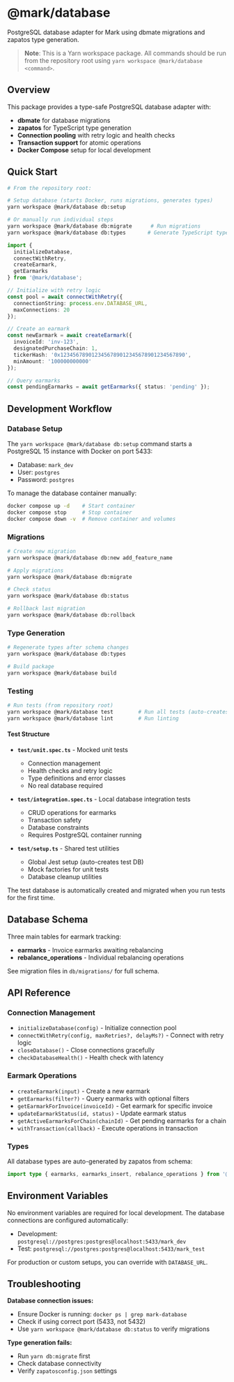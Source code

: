 # @mark/database

PostgreSQL database adapter for Mark using dbmate migrations and zapatos type generation.

> **Note**: This is a Yarn workspace package. All commands should be run from the repository root using `yarn workspace @mark/database <command>`.

## Overview

This package provides a type-safe PostgreSQL database adapter with:

- **dbmate** for database migrations
- **zapatos** for TypeScript type generation
- **Connection pooling** with retry logic and health checks
- **Transaction support** for atomic operations
- **Docker Compose** setup for local development

## Quick Start

```bash
# From the repository root:

# Setup database (starts Docker, runs migrations, generates types)
yarn workspace @mark/database db:setup

# Or manually run individual steps
yarn workspace @mark/database db:migrate      # Run migrations
yarn workspace @mark/database db:types       # Generate TypeScript types
```

```typescript
import {
  initializeDatabase,
  connectWithRetry,
  createEarmark,
  getEarmarks
} from '@mark/database';

// Initialize with retry logic
const pool = await connectWithRetry({
  connectionString: process.env.DATABASE_URL,
  maxConnections: 20
});

// Create an earmark
const newEarmark = await createEarmark({
  invoiceId: 'inv-123',
  designatedPurchaseChain: 1,
  tickerHash: '0x1234567890123456789012345678901234567890',
  minAmount: '100000000000'
});

// Query earmarks
const pendingEarmarks = await getEarmarks({ status: 'pending' });
```

## Development Workflow

### Database Setup

The `yarn workspace @mark/database db:setup` command starts a PostgreSQL 15 instance with Docker on port 5433:
- Database: `mark_dev`
- User: `postgres`
- Password: `postgres`

To manage the database container manually:
```bash
docker compose up -d    # Start container
docker compose stop     # Stop container
docker compose down -v  # Remove container and volumes
```

### Migrations

```bash
# Create new migration
yarn workspace @mark/database db:new add_feature_name

# Apply migrations
yarn workspace @mark/database db:migrate

# Check status
yarn workspace @mark/database db:status

# Rollback last migration
yarn workspace @mark/database db:rollback
```

### Type Generation

```bash
# Regenerate types after schema changes
yarn workspace @mark/database db:types

# Build package
yarn workspace @mark/database build
```

### Testing

```bash
# Run tests (from repository root)
yarn workspace @mark/database test        # Run all tests (auto-creates test DB)
yarn workspace @mark/database lint        # Run linting
```

#### Test Structure

- **`test/unit.spec.ts`** - Mocked unit tests
  - Connection management
  - Health checks and retry logic
  - Type definitions and error classes
  - No real database required

- **`test/integration.spec.ts`** - Local database integration tests
  - CRUD operations for earmarks
  - Transaction safety
  - Database constraints
  - Requires PostgreSQL container running

- **`test/setup.ts`** - Shared test utilities
  - Global Jest setup (auto-creates test DB)
  - Mock factories for unit tests
  - Database cleanup utilities

The test database is automatically created and migrated when you run tests for the first time.

## Database Schema

Three main tables for earmark tracking:

- **earmarks** - Invoice earmarks awaiting rebalancing
- **rebalance_operations** - Individual rebalancing operations

See migration files in `db/migrations/` for full schema.

## API Reference

### Connection Management
- `initializeDatabase(config)` - Initialize connection pool
- `connectWithRetry(config, maxRetries?, delayMs?)` - Connect with retry logic
- `closeDatabase()` - Close connections gracefully
- `checkDatabaseHealth()` - Health check with latency

### Earmark Operations
- `createEarmark(input)` - Create a new earmark
- `getEarmarks(filter?)` - Query earmarks with optional filters
- `getEarmarkForInvoice(invoiceId)` - Get earmark for specific invoice
- `updateEarmarkStatus(id, status)` - Update earmark status
- `getActiveEarmarksForChain(chainId)` - Get pending earmarks for a chain
- `withTransaction(callback)` - Execute operations in transaction

### Types
All database types are auto-generated by zapatos from schema:
```typescript
import type { earmarks, earmarks_insert, rebalance_operations } from '@mark/database';
```

## Environment Variables

No environment variables are required for local development. The database connections are configured automatically:
- Development: `postgresql://postgres:postgres@localhost:5433/mark_dev`
- Test: `postgresql://postgres:postgres@localhost:5433/mark_test`

For production or custom setups, you can override with `DATABASE_URL`.

## Troubleshooting

**Database connection issues:**
- Ensure Docker is running: `docker ps | grep mark-database`
- Check if using correct port (5433, not 5432)
- Use `yarn workspace @mark/database db:status` to verify migrations

**Type generation fails:**
- Run `yarn db:migrate` first
- Check database connectivity
- Verify `zapatosconfig.json` settings
